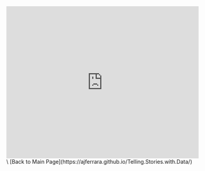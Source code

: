 <iframe title="Brazil's Golden Oldie Blowout" aria-label="chart" id="datawrapper-chart-UYH5i" src="https://datawrapper.dwcdn.net/UYH5i/1/" scrolling="no" frameborder="0" style="width: 0; min-width: 100% !important; border: none;" height="400"></iframe><script type="text/javascript">!function(){"use strict";window.addEventListener("message",(function(a){if(void 0!==a.data["datawrapper-height"])for(var e in a.data["datawrapper-height"]){var t=document.getElementById("datawrapper-chart-"+e)||document.querySelector("iframe[src*='"+e+"']");t&&(t.style.height=a.data["datawrapper-height"][e]+"px")}}))}();
</script>\
[Back to Main Page](https://ajferrara.github.io/Telling.Stories.with.Data/)
